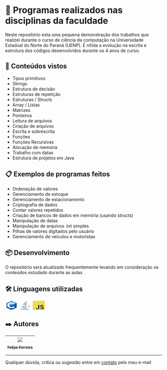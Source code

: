 # 🔗 Programas realizados nas disciplinas da faculdade

Neste repositório esta uma pequena demonstração dos trabalhos que realizei durante o curso de ciência da computação
na Universidade Estadual do Norte do Paraná (UENP). É nítida a evolução na escrita e estrutura dos códigos desenvolvidos
durante os 4 anos de curso.

## 🚀 Conteúdos vistos

  - Tipos primitivos
  - Strings
  - Estrutura de decisão
  - Estruturas de repetição
  - Estruturas / Structs
  - Array / Listas
  - Matrizes
  - Ponteiros
  - Leitura de arquivos
  - Criação de arquivos
  - Escrita e sobrescrita
  - Funções
  - Funções Recursivas
  - Alocação de memória
  - Trabalho com datas
  - Estrutura de projetos em Java

## 📋 Exemplos de programas feitos

  - Ordenação de valores
  - Gerenciamento de estoque
  - Gerenciamento de estacionamento
  - Criptografia de dados
  - Contar valores repetidos
  - Criação de bancos de dados em memória (usando structs)
  - Manipulação de datas
  - Manipulação de arquivos .txt simples
  - Pilhas de valores digitados pelo usuário
  - Gerenciamento de veículos e motoristas

## 📦 Desenvolvimento

O repositório será atualizado frequentemente levando em consideração os conteúdos estudado durante as aulas

## 🛠️ Linguagens utilizadas

<img align="center" alt="Felipe-C" height="30" width="40" src="https://raw.githubusercontent.com/devicons/devicon/master/icons/c/c-original.svg"> <img align="center" alt="Felipe-JAVA" height="30" width="40" src="https://raw.githubusercontent.com/devicons/devicon/master/icons/java/java-original.svg"> <img align="center" alt="Felipe-JS" height="30" width="40" src="https://raw.githubusercontent.com/devicons/devicon/master/icons/javascript/javascript-original.svg">

## ✒️ Autores

[<img src="https://avatars.githubusercontent.com/u/48157305?v=4" width=115 > <br> <sub> Felipe Ferreira </sub>](https://github.com/FelipeFerreiraDev) |
| :---: |  

---

Qualquer dúvida, crítica ou sugestão entre em <a href="mailto:felipeferreira.sp.dev@gmail.com/">contato</a> pelo meu e-mail
